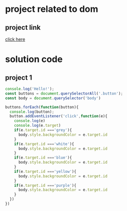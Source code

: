 # project related to dom 

## project link
[click here](https://stackblitz.com/edit/web-platform-brzvlj?file=chaiaurcode.js)

# solution code 
## project 1
```javascript
console.log('Hello!');
const buttons = document.querySelectorAll('.button');
const body = document.querySelector('body')

buttons.forEach(function(button){
  console.log(button);
  button.addEventListener('click',function(e){
    console.log(e)
    console.log(e.target)
    if(e.target.id ==='grey'){
      body.style.backgroundColor = e.target.id
    }
    if(e.target.id ==='white'){
      body.style.backgroundColor = e.target.id
    }
    if(e.target.id ==='blue'){
      body.style.backgroundColor = e.target.id
    }
    if(e.target.id ==='yellow'){
      body.style.backgroundColor = e.target.id
    }
    if(e.target.id ==='purple'){
      body.style.backgroundColor = e.target.id
    }
  })
})




 ```